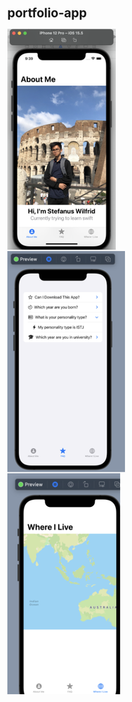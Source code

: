 # portfolio-app
<p float="left">
  <img src=port-app.png height=500px >
  <img src=port-app2.png height=500px >
  <img src=port-app3.png height=500px >
</p>
